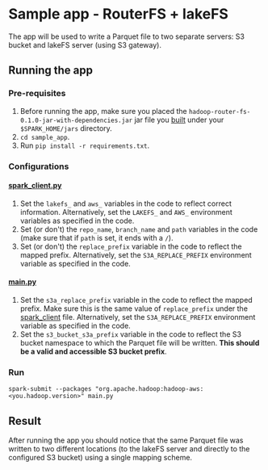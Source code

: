 # Sample app - RouterFS + lakeFS

The app will be used to write a Parquet file to two separate servers: S3 bucket and lakeFS server (using S3 gateway).

## Running the app

### Pre-requisites

1. Before running the app, make sure you placed the `hadoop-router-fs-0.1.0-jar-with-dependencies.jar` jar file you [built](../README.md#build-instructions) under your `$SPARK_HOME/jars` directory.
2. `cd sample_app`.
3. Run `pip install -r requirements.txt`.

### Configurations

#### [spark_client.py](spark_client.py)

1. Set the `lakefs_` and `aws_` variables in the code to reflect correct information. Alternatively, set the `LAKEFS_` and `AWS_` environment variables as specified in the code.
2. Set (or don't) the `repo_name`, `branch_name` and `path` variables in the code (make sure that if `path` is set, it ends with a `/`).
3. Set (or don't) the `replace_prefix` variable in the code to reflect the mapped prefix. Alternatively, set the `S3A_REPLACE_PREFIX` environment variable as specified in the code. 

#### [main.py](main.py)

1. Set the `s3a_replace_prefix` variable in the code to reflect the mapped prefix. Make sure this is the same value of `replace_prefix` under the [spark_client](spark_client.py) file. Alternatively, set the `S3A_REPLACE_PREFIX` environment variable as specified in the code.
2. Set the `s3_bucket_s3a_prefix` variable in the code to reflect the S3 bucket namespace to which the Parquet file will be written. **This should be a valid and accessible S3 bucket prefix**.

### Run

`spark-submit --packages "org.apache.hadoop:hadoop-aws:<you.hadoop.version>" main.py`

## Result

After running the app you should notice that the same Parquet file was written to two different locations (to the lakeFS server and directly to the configured S3 bucket) using a single mapping scheme.
